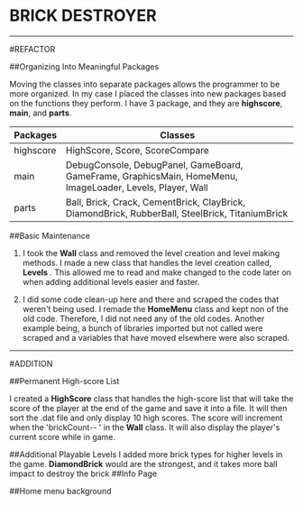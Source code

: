 # BRICK DESTROYER

------------------------------------------------------------------------------------------------------------------------------------------------------------
#REFACTOR

##Organizing Into Meaningful Packages

Moving the classes into separate packages allows the programmer to be more organized. In my case I placed the classes into new packages 
based on the functions they perform. I have 3 package, and they are **highscore**, **main**, and **parts**.

| **Packages** | **Classes** |
| ----------- | ----------- |
| highscore | HighScore, Score, ScoreCompare|
| main | DebugConsole, DebugPanel, GameBoard, GameFrame, GraphicsMain, HomeMenu, ImageLoader, Levels, Player, Wall |
| parts | Ball, Brick, Crack, CementBrick, ClayBrick, DiamondBrick, RubberBall, SteelBrick, TitaniumBrick |

##Basic Maintenance 

1. I took the **Wall** class and removed the level creation and level making methods. I made a new class that handles the level creation called, **Levels** .
This allowed me to read and make changed to the code later on when adding additional levels easier and faster.
   
   
2. I did some code clean-up here and there and scraped the codes that weren't being used. I remade the **HomeMenu** class and kept non of the old code. Therefore,
I did not need any of the old codes. Another example being, a bunch of libraries imported but not called were scraped and a variables that have moved elsewhere were 
   also scraped.
   

------------------------------------------------------------------------------------------------------------------------------------------------------------
#ADDITION

##Permanent High-score List

I created a **HighScore** class that handles the high-score list that will take the score of the player at the end of the game and save it into a file. It will then 
sort the .dat file and only display 10 high scores. The score will increment when the 'brickCount-- ' in the **Wall** class. It will also display the player's current 
score while in game.

##Additional Playable Levels
I added more brick types for higher levels in the game. **DiamondBrick** would are the strongest, and it takes more ball impact to destroy the brick
##Info Page

##Home menu background